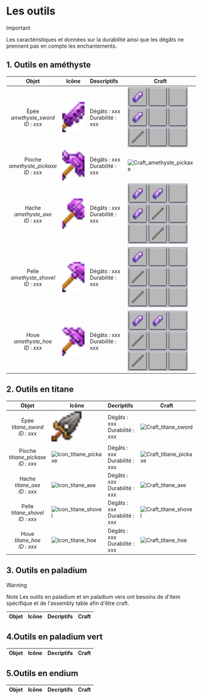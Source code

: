 # Les outils

> [!IMPORTANT]
>Les caractéristiques et données sur la durabilité ainsi que les dégâts ne prennent pas en compte les enchantements.

## 1. Outils en améthyste 

| Objet | Icône | Descriptifs | Craft |
|:-----:|-------|:------------|-------|
| Épée<br>*amethyste_sword*<br>*ID : xxx*     | <img src="https://github.com/Katsun1236/PaladiumBedrock.Wiki/blob/c8f54fc714a93dbf32229ff43f5ac7db810abee2/static/img/items/amethyst_sword.png?raw=true" alt="Icon_amethyste_sword" style="width: 80px; height: 80px; object-fit: cover;">     | Dégâts : xxx<br>Durabilité : xxx | <img src="https://github.com/Katsun1236/PaladiumBedrock.Wiki/blob/408d4dff7b2e44939d7bb8a6a9533315ab7460ae/static/img/crafts/amethyst_sword.png?raw=true" alt="Craft_amethyste_sword" style="width: 160px; height: 160px; object-fit: cover;"> |
| Pioche<br>*amethyste_pickaxe*<br>*ID : xxx* | <img src="https://github.com/Katsun1236/PaladiumBedrock.Wiki/blob/c8f54fc714a93dbf32229ff43f5ac7db810abee2/static/img/items/amethyst_pickaxe.png?raw=true" alt="Icon_amethyste_pickaxe" style="width: 80px; height: 80px; object-fit: cover;"> | Dégâts : xxx<br>Durabilité : xxx | <img src="ttps://github.com/Katsun1236/PaladiumBedrock.Wiki/blob/408d4dff7b2e44939d7bb8a6a9533315ab7460ae/static/img/crafts/amethyst_pickaxe.png?raw=true" alt="Craft_amethyste_pickaxe" style="width: 160px; height: 160px; object-fit: cover;"> |
| Hache<br>*amethyste_axe*<br>*ID : xxx*      | <img src="https://github.com/Katsun1236/PaladiumBedrock.Wiki/blob/c8f54fc714a93dbf32229ff43f5ac7db810abee2/static/img/items/amethyst_axe.png?raw=true" alt="Icon_amethyste_axe" style="width: 80px; height: 80px; object-fit: cover;">         | Dégâts : xxx<br>Durabilité : xxx | <img src="https://github.com/Katsun1236/PaladiumBedrock.Wiki/blob/408d4dff7b2e44939d7bb8a6a9533315ab7460ae/static/img/crafts/amethyst_axe.png?raw=true" alt="Craft_amethyste_axe" style="width: 160px; height: 160px; object-fit: cover;"> |
| Pelle<br>*amethyste_shovel*<br>*ID : xxx*   | <img src="https://github.com/Katsun1236/PaladiumBedrock.Wiki/blob/c8f54fc714a93dbf32229ff43f5ac7db810abee2/static/img/items/amethyst_shovel.png?raw=true" alt="Icon_amethyste_shovel" style="width: 80px; height: 80px; object-fit: cover;">   | Dégâts : xxx<br>Durabilité : xxx | <img src="https://github.com/Katsun1236/PaladiumBedrock.Wiki/blob/408d4dff7b2e44939d7bb8a6a9533315ab7460ae/static/img/crafts/amethyst_shovel.png?raw=true" alt="Craft_amethyste_shovel" style="width: 160px; height: 160px; object-fit: cover;"> |
| Houe<br>*amethyste_hoe*<br>*ID : xxx*       | <img src="https://github.com/Katsun1236/PaladiumBedrock.Wiki/blob/c8f54fc714a93dbf32229ff43f5ac7db810abee2/static/img/items/amethyst_hoe.png?raw=true" alt="Icon_amethyste_hoe" style="width: 80px; height: 80px; object-fit: cover;">         | Dégâts : xxx<br>Durabilité : xxx | <img src="https://github.com/Katsun1236/PaladiumBedrock.Wiki/blob/408d4dff7b2e44939d7bb8a6a9533315ab7460ae/static/img/crafts/amethyst_hoe.png?raw=true" alt="Craft_amethyste_hoe" style="width: 160px; height: 160px; object-fit: cover;"> |


## 2. Outils en titane

| Objet | Icône | Decriptifs | Craft | 
| :-----: | --- | :--------- | ----- |
| Épée<br>*titane_sword*<br>*ID : xxx*      | <img src="https://github.com/Katsun1236/PaladiumBedrock.Wiki/blob/c8f54fc714a93dbf32229ff43f5ac7db810abee2/static/img/items/titanium_sword.png" alt="Icon_titane_sword" style="width: 80px; height: 80px; object-fit: cover;">     | Dégâts : xxx<br>Durabilité : xxx | <img src="" alt="Craft_titane_sword" style="width: 160px; height: 160px; object-fit: cover;"> |
| Pioche<br>*titiane_pickaxe*<br>*ID : xxx* | <img src="" alt="Icon_titiane_pickaxe" style="width: 80px; height: 80px; object-fit: cover;">     | Dégâts : xxx<br>Durabilité : xxx | <img src="" alt="Craft_titiane_pickaxe" style="width: 160px; height: 160px; object-fit: cover;"> |
| Hache<br>*titane_axe*<br>*ID : xxx*       | <img src="" alt="Icon_titane_axe" style="width: 80px; height: 80px; object-fit: cover;">     | Dégâts : xxx<br>Durabilité : xxx | <img src="" alt="Craft_titane_axe" style="width: 160px; height: 160px; object-fit: cover;"> |
| Pelle<br>*titane_shovel*<br>*ID : xxx*    | <img src="" alt="Icon_titane_shovel" style="width: 80px; height: 80px; object-fit: cover;">     | Dégâts : xxx<br>Durabilité : xxx | <img src="" alt="Craft_titane_shovel" style="width: 160px; height: 160px; object-fit: cover;"> |
| Houe<br>*titane_hoe*<br>*ID : xxx*        | <img src="" alt="Icon_titane_hoe" style="width: 80px; height: 80px; object-fit: cover;">     | Dégâts : xxx<br>Durabilité : xxx | <img src="" alt="Craft_titane_hoe" style="width: 160px; height: 160px; object-fit: cover;"> |

## 3. Outils en paladium 

> [!WARNING]
> Note 
> Les outils en paladium et en paladium vers ont besoins de d'item spécifique et de l'assembly table afin d'être craft. 

| Objet | Icône | Decriptifs | Craft | 
| :-----: | --- | :--------- | ----- |

## 4.Outils en paladium vert

| Objet | Icône | Decriptifs | Craft | 
| :-----: | --- | :--------- | ----- |

## 5.Outils en endium 

| Objet | Icône | Decriptifs | Craft | 
| :-----: | --- | :--------- | ----- |